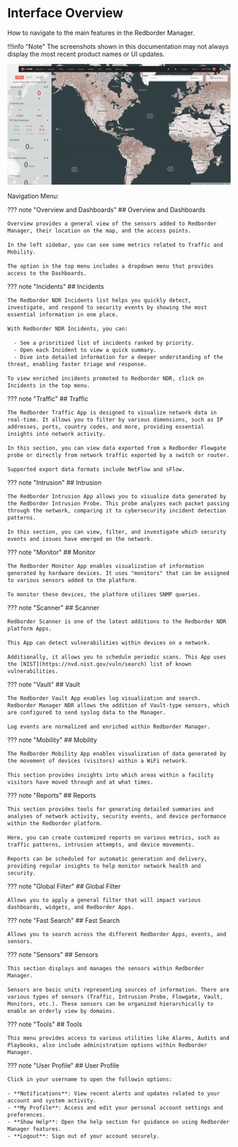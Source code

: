 # Interface Overview

 How to navigate to the main features in the Redborder Manager.

!!!info "Note"
    The screenshots shown in this documentation may not always display the most recent product names or UI updates.

![General Interface](images/general_interface.en.png)

Navigation Menu:

??? note "Overview and Dashboards"
    ## Overview and Dashboards

    Overview provides a general view of the sensors added to Redborder Manager, their location on the map, and the access points.

    In the left sidebar, you can see some metrics related to Traffic and Mobility.

    The option in the top menu includes a dropdown menu that provides access to the Dashboards.

??? note "Incidents"
    ## Incidents

    The Redborder NDR Incidents list helps you quickly detect, investigate, and respond to security events by showing the most essential information in one place.

    With Redborder NDR Incidents, you can:

      - See a prioritized list of incidents ranked by priority.
      - Open each Incident to view a quick summary.
      - Dive into detailed information for a deeper understanding of the threat, enabling faster triage and response.

    To view enriched incidents promoted to Redborder NDR, click on Incidents in the top menu.

??? note "Traffic"
    ## Traffic

    The Redborder Traffic App is designed to visualize network data in real-time. It allows you to filter by various dimensions, such as IP addresses, ports, country codes, and more, providing essential insights into network activity.

    In this section, you can view data exported from a Redborder Flowgate probe or directly from network traffic exported by a switch or router.

    Supported export data formats include NetFlow and sFlow.

??? note "Intrusion"
    ## Intrusion

    The Redborder Intrusion App allows you to visualize data generated by the Redborder Intrusion Probe. This probe analyzes each packet passing through the network, comparing it to cybersecurity incident detection patterns.

    In this section, you can view, filter, and investigate which security events and issues have emerged on the network.

??? note "Monitor"
    ## Monitor

    The Redborder Monitor App enables visualization of information generated by hardware devices. It uses "monitors" that can be assigned to various sensors added to the platform.

    To monitor these devices, the platform utilizes SNMP queries.

??? note "Scanner"
    ## Scanner

    Redborder Scanner is one of the latest additions to the Redborder NDR platform Apps.

    This App can detect vulnerabilities within devices on a network. 
    
    Additionally, it allows you to schedule periodic scans. This App uses the [NIST](https://nvd.nist.gov/vuln/search) list of known vulnerabilities.

??? note "Vault"
    ## Vault

    The Redborder Vault App enables log visualization and search. Redborder Manager NDR allows the addition of Vault-type sensors, which are configured to send syslog data to the Manager.

    Log events are normalized and enriched within Redborder Manager.

??? note "Mobility"
    ## Mobility

    The Redborder Mobility App enables visualization of data generated by the movement of devices (visitors) within a WiFi network.

    This section provides insights into which areas within a facility visitors have moved through and at what times.

??? note "Reports"
    ## Reports

    This section provides tools for generating detailed summaries and analyses of network activity, security events, and device performance within the Redborder platform. 
    
    Here, you can create customized reports on various metrics, such as traffic patterns, intrusion attempts, and device movements.
    
    Reports can be scheduled for automatic generation and delivery, providing regular insights to help monitor network health and security.

??? note "Global Filter"
    ## Global Filter

    Allows you to apply a general filter that will impact various dashboards, widgets, and Redborder Apps.

??? note "Fast Search"
    ## Fast Search

    Allows you to search across the different Redborder Apps, events, and sensors.

??? note "Sensors"
    ## Sensors

    This section displays and manages the sensors within Redborder Manager.

    Sensors are basic units representing sources of information. There are various types of sensors (Traffic, Intrusion Probe, Flowgate, Vault, Monitors, etc.). These sensors can be organized hierarchically to enable an orderly view by domains.

??? note "Tools"
    ## Tools

    This menu provides access to various utilities like Alarms, Audits and Playbooks, also include administration options within Redborder Manager.

??? note "User Profile"
    ## User Profile

    Click in your username to open the followin options:

    - **Notifications**: View recent alerts and updates related to your account and system activity.
    - **My Profile**: Access and edit your personal account settings and preferences.
    - **Show Help**: Open the help section for guidance on using Redborder Manager features.
    - **Logout**: Sign out of your account securely.

